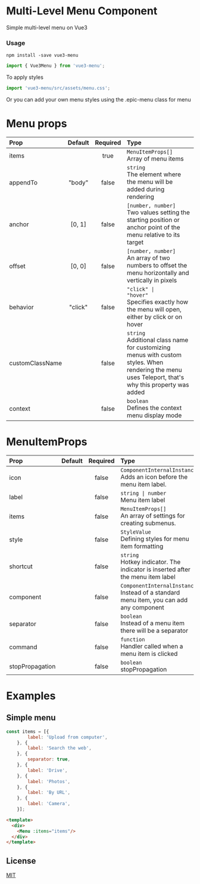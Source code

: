 # Multi-Level Menu Component

Simple multi-level menu on Vue3<br/>

### Usage

```
npm install -save vue3-menu
```

```js
import { Vue3Menu } from 'vue3-menu';
```
To apply styles
```js
import 'vue3-menu/src/assets/menu.css';
```
Or you can add your own menu styles using the .epic-menu class for menu
# Menu props

| Prop            | Default | Required | Type                                                                                                                                                              |
|:----------------|:-------:|:--------:|:------------------------------------------------------------------------------------------------------------------------------------------------------------------|
| items           |         |   true   | <code>MenuItemProps[]</code><br/>Array of menu items                                                                                                              |
| appendTo	       | "body"  |  false   | <code>string</code><br/>The element where the menu will be added during rendering                                                                                 |
| anchor          | [0, 1]  |  false   | <code>[number, number]</code><br/>Two values setting the starting position or anchor point of the menu relative to its target                                     |
| offset          | [0, 0]  |  false   | <code>[number, number]</code><br/>An array of two numbers to offset the menu horizontally and vertically in pixels                                                |
| behavior        | "click" |  false   | <code>"click" \| "hover"</code><br/>Specifies exactly how the menu will open, either by click or on hover                                                         |
| customClassName |         |  false   | <code>string</code><br/>Additional class name for customizing menus with custom styles. When rendering the menu uses Teleport, that's why this property was added |
| context         |         |  false   | <code>boolean</code><br/>Defines the context menu display mode                                                                                                    |

# MenuItemProps

| Prop            | Default | Required | Type                                                                                                  |
|:----------------|:-------:|:--------:|:------------------------------------------------------------------------------------------------------|
| icon            |         |  false   | <code>ComponentInternalInstance</code><br/>Adds an icon before the menu item label.                   |
| label           |         |  false   | <code>string \| number</code><br/>Menu item label                                                     |
| items           |         |  false   | <code>MenuItemProps[]</code><br/>An array of settings for creating submenus.                          |
| style           |         |  false   | <code>StyleValue</code><br/>Defining styles for menu item formatting                                  |
| shortcut        |         |  false   | <code>string</code><br/>Hotkey indicator. The indicator is inserted after the menu item label         |
| component       |         |  false   | <code>ComponentInternalInstance</code><br/>Instead of a standard menu item, you can add any component |
| separator       |         |  false   | <code>boolean</code><br/>Instead of a menu item there will be a separator                             |
| command         |         |  false   | <code>function</code><br/>Handler called when a menu item is clicked                                  |
| stopPropagation |         |  false   | <code>boolean</code><br/>stopPropagation                                                              |

# Examples

## Simple menu

```js
const items = [{
        label: 'Upload from computer',
    }, {
        label: 'Search the web',
    }, {
        separator: true,
    }, {
        label: 'Drive',
    }, {
        label: 'Photos',
    }, {
        label: 'By URL',
    }, {
        label: 'Camera',
    }];
```

```html
<template>
  <div>
    <Menu :items="items"/>
  </div>
</template>
```

## License

[MIT](./LICENSE)